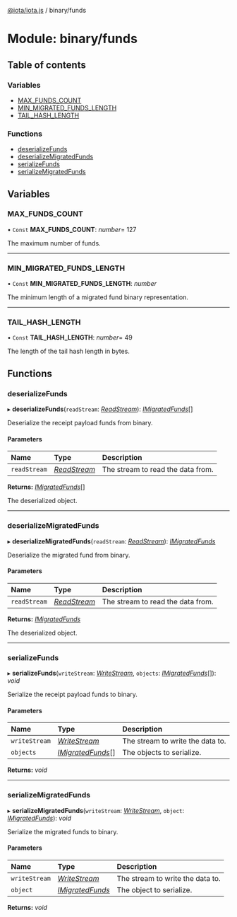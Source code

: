 [@iota/iota.js](../README.md) / binary/funds

# Module: binary/funds

## Table of contents

### Variables

- [MAX\_FUNDS\_COUNT](binary_funds.md#max_funds_count)
- [MIN\_MIGRATED\_FUNDS\_LENGTH](binary_funds.md#min_migrated_funds_length)
- [TAIL\_HASH\_LENGTH](binary_funds.md#tail_hash_length)

### Functions

- [deserializeFunds](binary_funds.md#deserializefunds)
- [deserializeMigratedFunds](binary_funds.md#deserializemigratedfunds)
- [serializeFunds](binary_funds.md#serializefunds)
- [serializeMigratedFunds](binary_funds.md#serializemigratedfunds)

## Variables

### MAX\_FUNDS\_COUNT

• `Const` **MAX\_FUNDS\_COUNT**: *number*= 127

The maximum number of funds.

___

### MIN\_MIGRATED\_FUNDS\_LENGTH

• `Const` **MIN\_MIGRATED\_FUNDS\_LENGTH**: *number*

The minimum length of a migrated fund binary representation.

___

### TAIL\_HASH\_LENGTH

• `Const` **TAIL\_HASH\_LENGTH**: *number*= 49

The length of the tail hash length in bytes.

## Functions

### deserializeFunds

▸ **deserializeFunds**(`readStream`: [*ReadStream*](../classes/utils_readstream.readstream.md)): [*IMigratedFunds*](../interfaces/models_imigratedfunds.imigratedfunds.md)[]

Deserialize the receipt payload funds from binary.

#### Parameters

| Name | Type | Description |
| :------ | :------ | :------ |
| `readStream` | [*ReadStream*](../classes/utils_readstream.readstream.md) | The stream to read the data from. |

**Returns:** [*IMigratedFunds*](../interfaces/models_imigratedfunds.imigratedfunds.md)[]

The deserialized object.

___

### deserializeMigratedFunds

▸ **deserializeMigratedFunds**(`readStream`: [*ReadStream*](../classes/utils_readstream.readstream.md)): [*IMigratedFunds*](../interfaces/models_imigratedfunds.imigratedfunds.md)

Deserialize the migrated fund from binary.

#### Parameters

| Name | Type | Description |
| :------ | :------ | :------ |
| `readStream` | [*ReadStream*](../classes/utils_readstream.readstream.md) | The stream to read the data from. |

**Returns:** [*IMigratedFunds*](../interfaces/models_imigratedfunds.imigratedfunds.md)

The deserialized object.

___

### serializeFunds

▸ **serializeFunds**(`writeStream`: [*WriteStream*](../classes/utils_writestream.writestream.md), `objects`: [*IMigratedFunds*](../interfaces/models_imigratedfunds.imigratedfunds.md)[]): *void*

Serialize the receipt payload funds to binary.

#### Parameters

| Name | Type | Description |
| :------ | :------ | :------ |
| `writeStream` | [*WriteStream*](../classes/utils_writestream.writestream.md) | The stream to write the data to. |
| `objects` | [*IMigratedFunds*](../interfaces/models_imigratedfunds.imigratedfunds.md)[] | The objects to serialize. |

**Returns:** *void*

___

### serializeMigratedFunds

▸ **serializeMigratedFunds**(`writeStream`: [*WriteStream*](../classes/utils_writestream.writestream.md), `object`: [*IMigratedFunds*](../interfaces/models_imigratedfunds.imigratedfunds.md)): *void*

Serialize the migrated funds to binary.

#### Parameters

| Name | Type | Description |
| :------ | :------ | :------ |
| `writeStream` | [*WriteStream*](../classes/utils_writestream.writestream.md) | The stream to write the data to. |
| `object` | [*IMigratedFunds*](../interfaces/models_imigratedfunds.imigratedfunds.md) | The object to serialize. |

**Returns:** *void*
